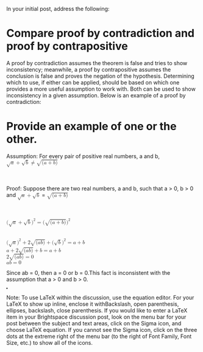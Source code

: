 In your initial post, address the following:

# Compare proof by contradiction and proof by contrapositive
A proof by contradiction assumes the theorem is false and tries to show inconsistency; meanwhile, a proof by contrapositive assumes the conclusion is false and proves the negation of the hypothesis.  Determining which to use, if either can be applied, should be based on which one provides a more useful assumption to work with.  Both can be used to show inconsistency in a given assumption.  Below is an example of a proof by contradiction:

# Provide an example of one or the other.
Assumption:
For every pair of positive real numbers, a and b,
<math xmlns="http://www.w3.org/1998/Math/MathML">
  <msqrt>
    <mi>a</mi>
  </msqrt>
  <mo>+</mo>
  <msqrt>
    <mi>b</mi>
  </msqrt>
  <mo>&#x2260;<!-- ≠ --></mo>
  <msqrt>
    <mo stretchy="false">(</mo>
    <mi>a</mi>
    <mo>+</mo>
    <mi>b</mi>
    <mo stretchy="false">)</mo>
  </msqrt>
</math>

<br><br>
Proof: Suppose there are two real numbers, a and b, such that a > 0, b > 0 and <math xmlns="http://www.w3.org/1998/Math/MathML">
  <msqrt>
    <mi>a</mi>
  </msqrt>
  <mo>+</mo>
  <msqrt>
    <mi>b</mi>
  </msqrt>
</math>
 = <math xmlns="http://www.w3.org/1998/Math/MathML">
  <msqrt>
    <mo stretchy="false">(</mo>
    <mi>a</mi>
    <mo>+</mo>
    <mi>b</mi>
    <mo stretchy="false">)</mo>
  </msqrt>
</math>

<br><br>
<math xmlns="http://www.w3.org/1998/Math/MathML">
  <mo stretchy="false">(</mo>
  <msqrt>
    <mi>a</mi>
  </msqrt>
  <mo>+</mo>
  <msqrt>
    <mi>b</mi>
  </msqrt>
  <msup>
    <mo stretchy="false">)</mo>
    <mn>2</mn>
  </msup>
  <mo>=</mo>
  <mo stretchy="false">(</mo>
  <msqrt>
    <mo stretchy="false">(</mo>
    <mi>a</mi>
    <mo>+</mo>
    <mi>b</mi>
    <mo stretchy="false">)</mo>
  </msqrt>
  <msup>
    <mo stretchy="false">)</mo>
    <mn>2</mn>
  </msup>
</math>

<br>
<math xmlns="http://www.w3.org/1998/Math/MathML">
  <mo stretchy="false">(</mo>
  <msqrt>
    <mi>a</mi>
  </msqrt>
  <msup>
    <mo stretchy="false">)</mo>
    <mn>2</mn>
  </msup>
  <mo>+</mo>
  <mn>2</mn>
  <msqrt>
    <mo stretchy="false">(</mo>
    <mi>a</mi>
    <mi>b</mi>
    <mo stretchy="false">)</mo>
  </msqrt>
  <mo>+</mo>
  <mo stretchy="false">(</mo>
  <msqrt>
    <mi>b</mi>
  </msqrt>
  <msup>
    <mo stretchy="false">)</mo>
    <mn>2</mn>
  </msup>
  <mo>=</mo>
  <mi>a</mi>
  <mo>+</mo>
  <mi>b</mi>
</math>

<br>
<math xmlns="http://www.w3.org/1998/Math/MathML">
  <mi>a</mi>
  <mo>+</mo>
  <mn>2</mn>
  <msqrt>
    <mo stretchy="false">(</mo>
    <mi>a</mi>
    <mi>b</mi>
    <mo stretchy="false">)</mo>
  </msqrt>
  <mo>+</mo>
  <mi>b</mi>
  <mo>=</mo>
  <mi>a</mi>
  <mo>+</mo>
  <mi>b</mi>
</math>

<br>
<math xmlns="http://www.w3.org/1998/Math/MathML">
  <mn>2</mn>
  <msqrt>
    <mo stretchy="false">(</mo>
    <mi>a</mi>
    <mi>b</mi>
    <mo stretchy="false">)</mo>
  </msqrt>
  <mo>=</mo>
  <mn>0</mn>
</math>

<br>
<math xmlns="http://www.w3.org/1998/Math/MathML">
  <mi>a</mi>
  <mi>b</mi>
  <mo>=</mo>
  <mn>0</mn>
</math>

Since ab = 0, then a = 0 or b = 0.This fact is inconsistent with the assumption that  a > 0 and b > 0. <div id="36" class="animation-object animation-box-object ember-view" style="top: 480px; left: 510px; opacity: 1; background-color: rgb(51, 51, 51); height: 3px; width: 3px; border-color: rgb(51, 51, 51); transform: rotateZ(0deg);"></div>

Note: To use LaTeX within the discussion, use the equation editor. For your LaTeX to show up inline, enclose it withBackslash, open parenthesis, ellipses, backslash, close parenthesis. If you would like to enter a LaTeX item in your Brightspace discussion post, look on the menu bar for your post between the subject and text areas, click on the Sigma icon, and choose LaTeX equation. If you cannot see the Sigma icon, click on the three dots at the extreme right of the menu bar (to the right of Font Family, Font Size, etc.) to show all of the icons.